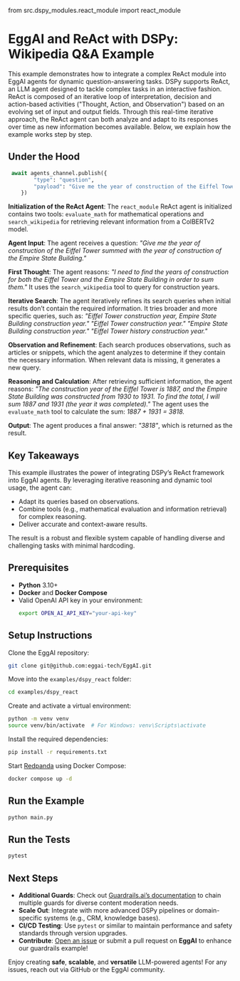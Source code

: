 from src.dspy_modules.react_module import react_module

# EggAI and ReAct with DSPy: Wikipedia Q&A Example

This example demonstrates how to integrate a complex ReAct module into EggAI agents for dynamic question-answering
tasks. DSPy supports ReAct, an LLM agent designed to tackle complex tasks in an interactive fashion. ReAct is composed
of an iterative loop of interpretation, decision and action-based activities ("Thought, Action, and Observation") based
on an evolving set of input and output fields. Through this real-time iterative approach, the ReAct agent can both
analyze and adapt to its responses over time as new information becomes available. Below, we explain how the example
works step by step.

## Under the Hood

```python
 await agents_channel.publish({
        "type": "question",
        "payload": "Give me the year of construction of the Eiffel Tower summed with the year of construction of the Empire State Building."
    })
```

**Initialization of the ReAct Agent**: The `react_module` ReAct agent is initialized contains two tools: `evaluate_math` for
mathematical operations and `search_wikipedia` for retrieving relevant information from a ColBERTv2 model.

**Agent Input**: The agent receives a question: *"Give me the year of construction of the Eiffel Tower summed with the
year of construction of the Empire State Building."*

**First Thought**: The agent reasons: *"I need to find the years of construction for both the Eiffel Tower and the
Empire State Building in order to sum them."* It uses the `search_wikipedia` tool to query for construction years.

**Iterative Search**: The agent iteratively refines its search queries when initial results don’t contain the required
information. It tries broader and more specific queries, such as: *"Eiffel Tower construction year, Empire State
Building construction year."* *"Eiffel Tower construction year."* *"Empire State Building construction year."* *"Eiffel
Tower history construction year."*

**Observation and Refinement**: Each search produces observations, such as articles or snippets, which the agent
analyzes to determine if they contain the necessary information. When relevant data is missing, it generates a new
query.

**Reasoning and Calculation**: After retrieving sufficient information, the agent reasons: *"The construction year of
the Eiffel Tower is 1887, and the Empire State Building was constructed from 1930 to 1931. To find the total, I will sum
1887 and 1931 (the year it was completed)."* The agent uses the `evaluate_math` tool to calculate the sum: *1887 +
1931 = 3818.*

**Output**: The agent produces a final answer: *"3818"*, which is returned as the result.

## Key Takeaways

This example illustrates the power of integrating DSPy’s ReAct framework into EggAI agents. By leveraging iterative
reasoning and dynamic tool usage, the agent can:

- Adapt its queries based on observations.
- Combine tools (e.g., mathematical evaluation and information retrieval) for complex reasoning.
- Deliver accurate and context-aware results.

The result is a robust and flexible system capable of handling diverse and challenging tasks with minimal hardcoding.

## Prerequisites

- **Python** 3.10+
- **Docker** and **Docker Compose**
- Valid OpenAI API key in your environment:
  ```bash
  export OPEN_AI_API_KEY="your-api-key"
  ```

## Setup Instructions

Clone the EggAI repository:

```bash
git clone git@github.com:eggai-tech/EggAI.git
```

Move into the `examples/dspy_react` folder:

```bash
cd examples/dspy_react
```

Create and activate a virtual environment:

```bash
python -m venv venv
source venv/bin/activate  # For Windows: venv\Scripts\activate
```

Install the required dependencies:

```bash
pip install -r requirements.txt
```

Start [Redpanda](https://github.com/redpanda-data/redpanda) using Docker Compose:

```bash
docker compose up -d
```

## Run the Example

```bash
python main.py
```

## Run the Tests

```bash
pytest
```

## Next Steps

- **Additional Guards**: Check out [Guardrails.ai’s documentation](https://github.com/ShreyaR/guardrails) to chain
  multiple guards for diverse content moderation needs.
- **Scale Out**: Integrate with more advanced DSPy pipelines or domain-specific systems (e.g., CRM, knowledge bases).
- **CI/CD Testing**: Use `pytest` or similar to maintain performance and safety standards through version upgrades.
- **Contribute**: [Open an issue](https://github.com/eggai-tech/eggai/issues) or submit a pull request on **EggAI** to
  enhance our guardrails example!

Enjoy creating **safe**, **scalable**, and **versatile** LLM-powered agents! For any issues, reach out via GitHub
or the EggAI community.
